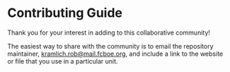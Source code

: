 # Contributing Guide #
Thank you for your interest in adding to this collaborative community!

The easiest way to share with the community is to email the repository maintainer, kramlich.rob@mail.fcboe.org, and include a link to the website or file that you use in a particular unit.
